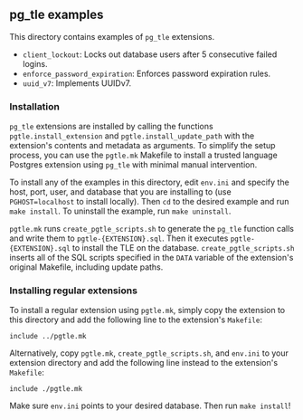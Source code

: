 ## pg_tle examples

This directory contains examples of `pg_tle` extensions.

* `client_lockout`: Locks out database users after 5 consecutive failed logins.
* `enforce_password_expiration`: Enforces password expiration rules.
* `uuid_v7`: Implements UUIDv7.

### Installation

`pg_tle` extensions are installed by calling the functions `pgtle.install_extension` and `pgtle.install_update_path` with the extension's contents and metadata as arguments. To simplify the setup process, you can use the `pgtle.mk` Makefile to install a trusted language Postgres extension using `pg_tle` with minimal manual intervention.

To install any of the examples in this directory, edit `env.ini` and specify the host, port, user, and database that you are installing to (use `PGHOST=localhost` to install locally). Then `cd` to the desired example and run `make install`. To uninstall the example, run `make uninstall`.

`pgtle.mk` runs `create_pgtle_scripts.sh` to generate the `pg_tle` function calls and write them to `pgtle-{EXTENSION}.sql`. Then it executes `pgtle-{EXTENSION}.sql` to install the TLE on the database. `create_pgtle_scripts.sh` inserts all of the SQL scripts specified in the `DATA` variable of the extension's original Makefile, including update paths.

### Installing regular extensions

To install a regular extension using `pgtle.mk`, simply copy the extension to this directory and add the following line to the extension's `Makefile`:

```
include ../pgtle.mk
```

Alternatively, copy `pgtle.mk`, `create_pgtle_scripts.sh`, and `env.ini` to your extension directory and add the following line instead to the extension's `Makefile`:

```
include ./pgtle.mk
```

Make sure `env.ini` points to your desired database. Then run `make install`!
